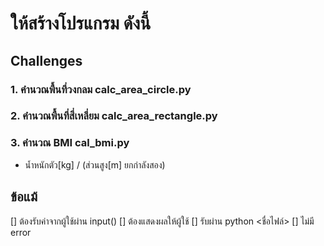 # ให้สร้างโปรแกรม ดังนี้ 
## Challenges
### 1. คำนวณพื้นที่วงกลม calc_area_circle.py
### 2. คำนวณพื้นที่สี่เหลี่ยม calc_area_rectangle.py
### 3. คำนวณ BMI cal_bmi.py
- น้ำหนักตัว[kg] / (ส่วนสูง[m] ยกกำลังสอง)
## ข้อแม้
[] ต้องรับค่าจากผู้ใช้ผ่าน input()
[] ต้องแสดงผลให้ผู้ใช้
[] รับผ่าน python <ชื่อไฟล์>
[] ไม่มี  error